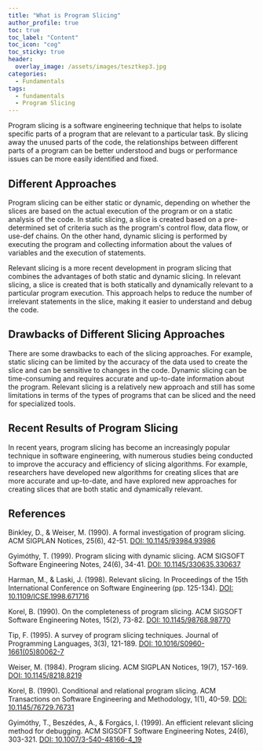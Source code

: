 ```yaml
---
title: "What is Program Slicing"
author_profile: true
toc: true
toc_label: "Content"
toc_icon: "cog"
toc_sticky: true
header:
  overlay_image: /assets/images/tesztkep3.jpg
categories:
  - Fundamentals
tags:
  - fundamentals
  - Program Slicing
---
```



Program slicing is a software engineering technique that helps to isolate specific parts of a program that are relevant to a particular task. By slicing away the unused parts of the code, the relationships between different parts of a program can be better understood and bugs or performance issues can be more easily identified and fixed.

## Different Approaches

Program slicing can be either static or dynamic, depending on whether the slices are based on the actual execution of the program or on a static analysis of the code. In static slicing, a slice is created based on a pre-determined set of criteria such as the program's control flow, data flow, or use-def chains. On the other hand, dynamic slicing is performed by executing the program and collecting information about the values of variables and the execution of statements.

Relevant slicing is a more recent development in program slicing that combines the advantages of both static and dynamic slicing. In relevant slicing, a slice is created that is both statically and dynamically relevant to a particular program execution. This approach helps to reduce the number of irrelevant statements in the slice, making it easier to understand and debug the code.

## Drawbacks of Different Slicing Approaches

There are some drawbacks to each of the slicing approaches. For example, static slicing can be limited by the accuracy of the data used to create the slice and can be sensitive to changes in the code. Dynamic slicing can be time-consuming and requires accurate and up-to-date information about the program. Relevant slicing is a relatively new approach and still has some limitations in terms of the types of programs that can be sliced and the need for specialized tools.

## Recent Results of Program Slicing

In recent years, program slicing has become an increasingly popular technique in software engineering, with numerous studies being conducted to improve the accuracy and efficiency of slicing algorithms. For example, researchers have developed new algorithms for creating slices that are more accurate and up-to-date, and have explored new approaches for creating slices that are both static and dynamically relevant.

## References

Binkley, D., & Weiser, M. (1990). A formal investigation of program slicing. ACM SIGPLAN Notices, 25(6), 42-51. [DOI: 10.1145/93984.93986](https://doi.org/10.1145/93984.93986)

Gyimóthy, T. (1999). Program slicing with dynamic slicing. ACM SIGSOFT Software Engineering Notes, 24(6), 34-41. [DOI: 10.1145/330635.330637](https://doi.org/10.1145/330635.330637)

Harman, M., & Laski, J. (1998). Relevant slicing. In Proceedings of the 15th International Conference on Software Engineering (pp. 125-134). [DOI: 10.1109/ICSE.1998.671716](https://doi.org/10.1109/ICSE.1998.671716)

Korel, B. (1990). On the completeness of program slicing. ACM SIGSOFT Software Engineering Notes, 15(2), 73-82. [DOI: 10.1145/98768.98770](https://doi.org/10.1145/98768.98770)

Tip, F. (1995). A survey of program slicing techniques. Journal of Programming Languages, 3(3), 121-189. [DOI: 10.1016/S0960-1661(05)80062-7](https://doi.org/10.1016/S0960-1661(05)80062-7)

Weiser, M. (1984). Program slicing. ACM SIGPLAN Notices, 19(7), 157-169. [DOI: 10.1145/8218.8219](https://doi.org/10.1145/8218.8219)

Korel, B. (1990). Conditional and relational program slicing. ACM Transactions on Software Engineering and Methodology, 1(1), 40-59. [DOI: 10.1145/76729.76731](https://doi.org/10.1145/76729.76731)

Gyimóthy, T., Beszédes, A., & Forgács, I. (1999). An efficient relevant slicing method for debugging. ACM SIGSOFT Software Engineering Notes, 24(6), 303-321. [DOI: 10.1007/3-540-48166-4_19](https://doi.org/10.1007/3-540-48166-4_19)
